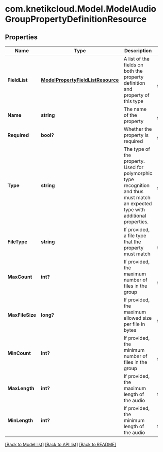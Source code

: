 # com.knetikcloud.Model.ModelAudioGroupPropertyDefinitionResource
## Properties

Name | Type | Description | Notes
------------ | ------------- | ------------- | -------------
**FieldList** | [**ModelPropertyFieldListResource**](ModelPropertyFieldListResource.md) | A list of the fields on both the property definition and property of this type | [optional] [default to null]
**Name** | **string** | The name of the property | [default to null]
**Required** | **bool?** | Whether the property is required | [default to null]
**Type** | **string** | The type of the property. Used for polymorphic type recognition and thus must match an expected type with additional properties. | [default to null]
**FileType** | **string** | If provided, a file type that the property must match | [optional] [default to null]
**MaxCount** | **int?** | If provided, the maximum number of files in the group | [optional] [default to null]
**MaxFileSize** | **long?** | If provided, the maximum allowed size per file in bytes | [optional] [default to null]
**MinCount** | **int?** | If provided, the minimum number of files in the group | [optional] [default to null]
**MaxLength** | **int?** | If provided, the maximum length of the audio | [optional] [default to null]
**MinLength** | **int?** | If provided, the minimum length of the audio | [optional] [default to null]

[[Back to Model list]](../README.md#documentation-for-models) [[Back to API list]](../README.md#documentation-for-api-endpoints) [[Back to README]](../README.md)

